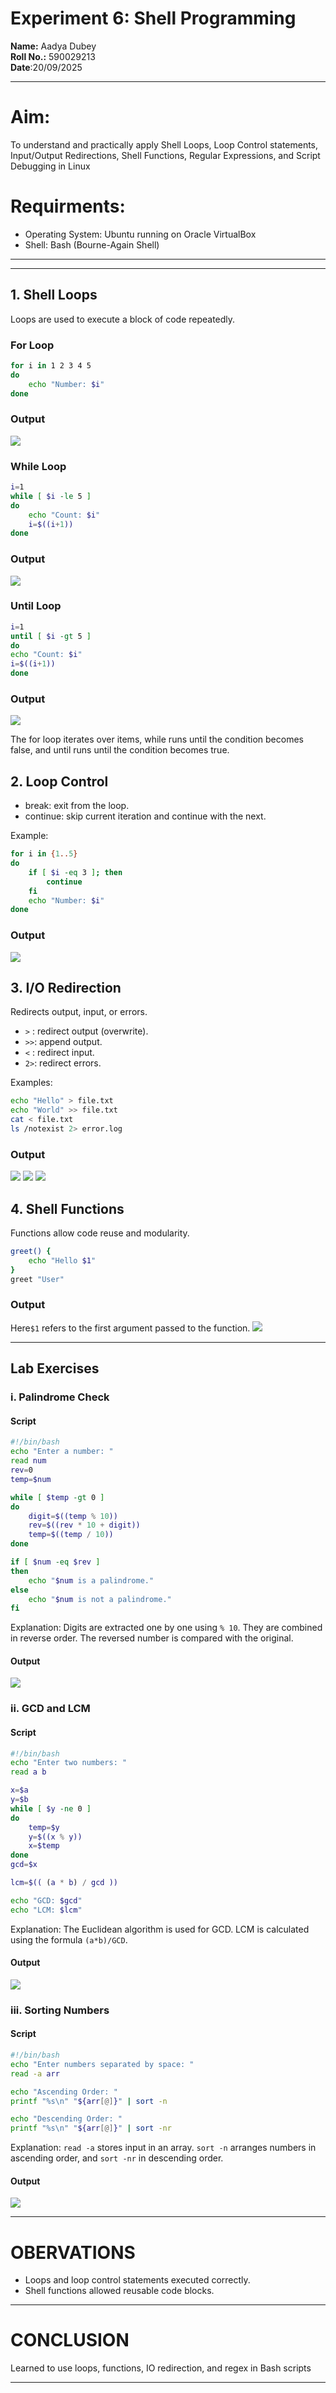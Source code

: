 # Experiment 6: Shell Programming
**Name:** Aadya Dubey  
**Roll No.:** 590029213  
**Date**:20/09/2025
***
# Aim: 
To understand and practically apply Shell Loops, Loop Control statements, Input/Output Redirections, Shell Functions, Regular Expressions, and Script Debugging in Linux

# Requirments:
* Operating System: Ubuntu running on Oracle VirtualBox
* Shell: Bash (Bourne-Again Shell)
***
***

## 1. Shell Loops
Loops are used to execute a block of code repeatedly.

### For Loop
```bash
for i in 1 2 3 4 5
do
    echo "Number: $i"
done
```
### Output
![](./Exp6_images/VirtualBox_Ubuntu_18_09_2025_23_59_11.png)

### While Loop
```bash
i=1
while [ $i -le 5 ]
do
    echo "Count: $i"
    i=$((i+1))
done
```
### Output
![](./Exp6_images/VirtualBox_Ubuntu_19_09_2025_00_00_07.png)

### Until Loop
```bash
i=1
until [ $i -gt 5 ]
do
echo "Count: $i"
i=$((i+1))
done
```
### Output
![](./Exp6_images/VirtualBox_Ubuntu_18_09_2025_23_59_40.png)

The for loop iterates over items, while runs until the condition becomes false, and until runs until the condition becomes true. 

## 2. Loop Control
* break: exit from the loop.
* continue: skip current iteration and continue with the next. 

Example:
```bash
for i in {1..5}
do
    if [ $i -eq 3 ]; then
        continue
    fi
    echo "Number: $i"
done
```
### Output
![](./Exp6_images/VirtualBox_Ubuntu_19_09_2025_00_12_48.png)

## 3. I/O Redirection

Redirects output, input, or errors.

* `>` : redirect output (overwrite).
*  `>>`: append output.
*   `<` : redirect input.
*   `2>`: redirect errors. 

Examples:
```bash
echo "Hello" > file.txt
echo "World" >> file.txt
cat < file.txt
ls /notexist 2> error.log
```
### Output
![](./Exp6_images/VirtualBox_Ubuntu_19_09_2025_00_05_35.png)
![](./Exp6_images/VirtualBox_Ubuntu_19_09_2025_00_06_42.png)
![](./Exp6_images/VirtualBox_Ubuntu_19_09_2025_00_07_13.png)

## 4. Shell Functions
Functions allow code reuse and modularity.
```bash
greet() {
    echo "Hello $1"
}
greet "User"
```
### Output
Here`$1` refers to the first argument passed to the function. 
![](./Exp6_images/VirtualBox_Ubuntu_19_09_2025_00_17_02.png)


***
## Lab Exercises
### i. Palindrome Check
#### Script
```bash
#!/bin/bash
echo "Enter a number: "
read num
rev=0
temp=$num

while [ $temp -gt 0 ]
do
    digit=$((temp % 10))
    rev=$((rev * 10 + digit))
    temp=$((temp / 10))
done

if [ $num -eq $rev ]
then
    echo "$num is a palindrome."
else
    echo "$num is not a palindrome."
fi
```
Explanation: Digits are extracted one by one using `% 10`. They are combined in reverse order. The reversed number is compared with the original.
#### Output
![](./Exp6_images/VirtualBox_Ubuntu_19_09_2025_00_23_18.png)


### ii. GCD and LCM
#### Script
```bash
#!/bin/bash
echo "Enter two numbers: "
read a b

x=$a
y=$b
while [ $y -ne 0 ]
do
    temp=$y
    y=$((x % y))
    x=$temp
done
gcd=$x

lcm=$(( (a * b) / gcd ))

echo "GCD: $gcd"
echo "LCM: $lcm"
```
Explanation: The Euclidean algorithm is used for GCD. LCM is calculated using the formula `(a*b)/GCD`.
#### Output
![](./Exp6_images/VirtualBox_Ubuntu_19_09_2025_00_23_47.png)


### iii. Sorting Numbers
#### Script
```bash
#!/bin/bash
echo "Enter numbers separated by space: "
read -a arr

echo "Ascending Order: "
printf "%s\n" "${arr[@]}" | sort -n

echo "Descending Order: "
printf "%s\n" "${arr[@]}" | sort -nr
```
Explanation: `read -a` stores input in an array. `sort -n` arranges numbers in ascending order, and `sort -nr` in descending order. 
#### Output
![](./Exp6_images/VirtualBox_Ubuntu_19_09_2025_00_24_35.png)

***
# OBERVATIONS
* Loops and loop control statements executed correctly.
* Shell functions allowed reusable code blocks.

***

# CONCLUSION
Learned to use loops, functions, IO redirection, and regex in Bash scripts


***
